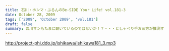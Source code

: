 ```yaml
---
title: 石川・ホンマ・ぶるんのBe-SIDE Your Life! vol.181-3
date: October 28, 2009
tags: ['2009', 'October 2009', 'vol.181']
draft: false
summary: 西川サンもたまに聴いているのではないか！？・・・としゃべり手お三方が推測するビーサイ！！次回も深夜の収録になりそうです。NAMAE
---
```


http://project-phi.ddo.jp/ishikawa/ishikawa181_3.mp3